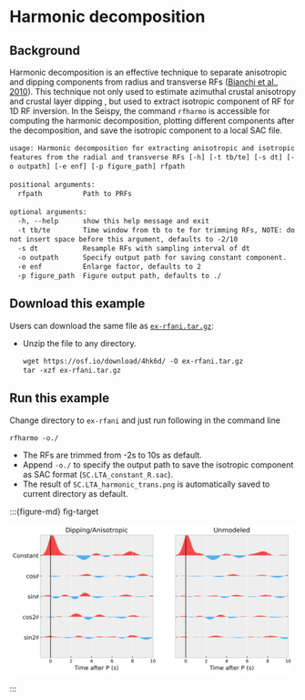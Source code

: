 # Harmonic decomposition

## Background
Harmonic decomposition is an effective technique to separate anisotropic and dipping components from radius and transverse RFs ([Bianchi et al., 2010](https://doi.org/10.1029/2009JB007061])). This technique not only used to estimate azimuthal crustal anisotropy and crustal layer dipping , but used to extract isotropic component of RF for 1D RF inversion. In the Seispy, the command `rfharmo` is accessible for computing the harmonic decomposition, plotting different components after the decomposition, and save the isotropic component to a local SAC file.

```Code
usage: Harmonic decomposition for extracting anisotropic and isotropic features from the radial and transverse RFs [-h] [-t tb/te] [-s dt] [-o outpath] [-e enf] [-p figure_path] rfpath

positional arguments:
  rfpath          Path to PRFs

optional arguments:
  -h, --help      show this help message and exit
  -t tb/te        Time window from tb to te for trimming RFs, NOTE: do not insert space before this argument, defaults to -2/10
  -s dt           Resample RFs with sampling interval of dt
  -o outpath      Specify output path for saving constant component.
  -e enf          Enlarge factor, defaults to 2
  -p figure_path  Figure output path, defaults to ./
```

## Download this example
Users can download the same file as [`ex-rfani.tar.gz`](https://osf.io/download/4hk6d/):

- Unzip the file to any directory.

    ```shell
    wget https://osf.io/download/4hk6d/ -O ex-rfani.tar.gz
    tar -xzf ex-rfani.tar.gz
    ```

## Run this example

Change directory to `ex-rfani` and just run following in the command line

```
rfharmo -o./
```

- The RFs are trimmed from -2s to 10s as default.
- Append `-o./` to specify the output path to save the isotropic component as SAC format (`SC.LTA_constant_R.sac`).
- The result of `SC.LTA_harmonic_trans.png` is automatically saved to current directory as default.


:::{figure-md} fig-target 

<img src="../_static/SC.LTA_harmonic_trans.png" width="500px">

:::